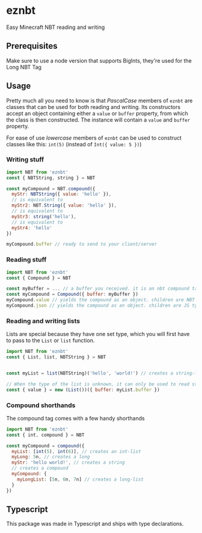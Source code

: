 # eznbt
Easy Minecraft NBT reading and writing

## Prerequisites
Make sure to use a node version that supports BigInts, they're used for the Long NBT Tag

## Usage
Pretty much all you need to know is that *PascalCase* members of `eznbt` are classes that can be used for both reading
and writing. Its constructors accept an object containing either a `value` or `buffer` property, from which the class
is then constructed. The instance will contain a `value` and `buffer` property.

For ease of use *lowercase* members of `eznbt` can be used to construct classes like this: `int(5)` (instead of
`Int({ value: 5 })`)

### Writing stuff
```javascript
import NBT from 'eznbt'
const { NBTString, string } = NBT

const myCompound = NBT.compound({
  myStr: NBTString({ value: 'hello' }),
  // is equivalent to
  myStr2: NBT.String({ value: 'hello' }),
  // is equivalent to
  myStr3: string('hello'),
  // is equivalent to
  myStr4: 'hello'
})

myCompound.buffer // ready to send to your client/server
```

### Reading stuff
```javascript
import NBT from 'eznbt'
const { Compound } = NBT

const myBuffer = ... // a buffer you received. it is an nbt compound tag (as always)
const myCompound = Compound({ buffer: myBuffer })
myCompound.value // yields the compound as an object. children are NBT Tag instances
myCompound.json // yields the compound as an object. children are JS types (number, string, bigint, etc.)
```

### Reading and writing lists
Lists are special because they have one set type, which you will first have to pass to the `List` or `list` function.
```javascript
import NBT from 'eznbt'
const { List, list, NBTString } = NBT


const myList = list(NBTString)('hello', 'world!') // creates a string-list

// When the type of the list is unknown, it can only be used to read stuff:
const { value } = new (List())({ buffer: myList.buffer })
```

### Compound shorthands
The compound tag comes with a few handy shorthands
```javascript
import NBT from 'eznbt'
const { int, compound } = NBT

const myCompound = compound({
  myList: [int(5), int(6)], // creates an int-list
  myLong: 5n, // creates a long
  myStr: 'hello world!', // creates a string
  // creates a compound
  myCompound: {
    myLongList: [5n, 6n, 7n] // creates a long-list
  }
})
```

## Typescript
This package was made in Typescript and ships with type declarations.

